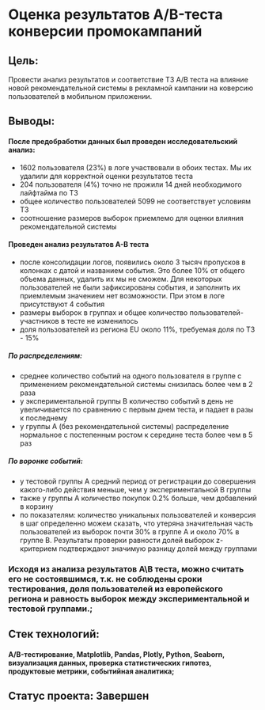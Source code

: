 # Оценка результатов A/B-теста конверсии промокампаний
## Цель: 
Провести анализ результатов и соответствие ТЗ А/В теста на влияние новой рекомендательной системы в рекламной кампании на коверсию пользователей в мобильном приложении.

## Выводы: 
#### После предобработки данных был проведен исследовательский анализ:
- 1602 пользователя (23%) в логе участвовали в обоих тестах. Мы их удалили для корректной оценки результатов теста
- 204 пользователя (4%) точно не прожили 14 дней необходимого лайфтайма по ТЗ  
- общее количество пользователей 5099 не соответствует условиям ТЗ
- соотношение размеров выборок приемлемо для оценки влияния рекомендательной системы

#### Проведен анализ результатов А-В теста
- после консолидации логов, появились около 3 тысяч пропусков в колонках с датой и названием события. Это более 10% от общего объема данных, удалить их мы не сможем. Для некоторых пользователей не были зафиксированы события, и заполнить их приемлемым значением нет возможности. При этом в логе присутствуют 4 события
- размеры выборок в группах и общее количество пользователей-участников в тесте не изменилось
- доля пользователей из региона EU около 11%, требуемая доля по ТЗ - 15% 

##### По распределениям:
- среднее количество событий на одного пользователя в группе с применением рекомендательной системы снизилась более чем в 2 раза
- у экспериментальной группы В количество событий в день не увеличивается по сравнению с первым днем теста, и падает в разы к последнему
- у группы А (без рекомендательной системы) распределение нормальное с постепенным ростом к середине теста более чем в 5 раз

##### По воронке событий:
- у тестовой группы А средний период от регистрации до совершения какого-либо действия меньше, чем у экспериментальной В группы
- также у группы А количество покупок 0.2% больше, чем добавлений в корзину
- по показателям: количество уникальных пользователей и конверсия в шаг определенно можем сказать, что утеряна значительная часть пользователей из выборок почти 30% в группе А и около 70% в группе В. Результаты проверки равности долей выборок z-критерием подтверждают значимую разницу долей между группами

### Исходя из анализа результатов А\В теста, можно считать его не состоявшимся, т.к. не соблюдены сроки тестирования, доля пользователей из европейского региона и равность выборок между экспериментальной и тестовой группами.;

## Стек технологий: 
#### A/B-тестирование, Matplotlib, Pandas, Plotly, Python, Seaborn, визуализация данных, проверка статистических гипотез, продуктовые метрики, событийная аналитика;

## Статус проекта: Завершен
